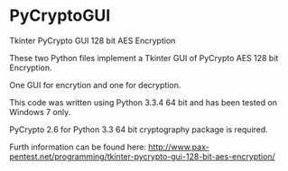 PyCryptoGUI
===========

Tkinter PyCrypto GUI 128 bit AES Encryption 

These two Python files implement a Tkinter GUI of PyCrypto AES 128 bit Encryption.

One GUI for encrytion and one for decryption.

This code was written using Python 3.3.4 64 bit and has been tested on Windows 7 only.

PyCrypto 2.6 for Python 3.3 64 bit cryptography package is required.

Furth information can be found here: http://www.pax-pentest.net/programming/tkinter-pycrypto-gui-128-bit-aes-encryption/
